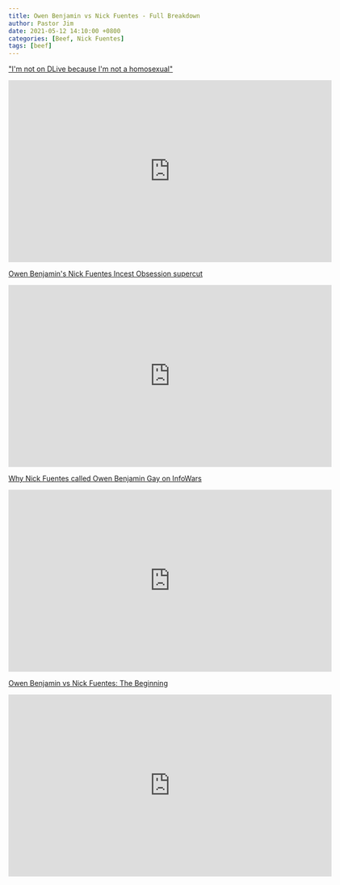 ```yaml
---
title: Owen Benjamin vs Nick Fuentes - Full Breakdown
author: Pastor Jim
date: 2021-05-12 14:10:00 +0800
categories: [Beef, Nick Fuentes]
tags: [beef]
---
```


 ["I'm not on DLive because I'm not a homosexual"](https://www.bitchute.com/video/Nsl80OtIFWqy/) 

<iframe width="640" height="360" scrolling="no" frameborder="0" style="border: none;" src="https://www.bitchute.com/embed/Nsl80OtIFWqy/"></iframe>



 [Owen Benjamin's Nick Fuentes Incest Obsession supercut](https://www.bitchute.com/video/hinjaQZaTsQS/) 
<iframe width="640" height="360" scrolling="no" frameborder="0" style="border: none;" src="https://www.bitchute.com/embed/hinjaQZaTsQS/"></iframe>



 [Why Nick Fuentes called Owen Benjamin Gay on InfoWars](https://www.bitchute.com/video/dGpBMGpE4aIu/) 
<iframe width="640" height="360" scrolling="no" frameborder="0" style="border: none;" src="https://www.bitchute.com/embed/dGpBMGpE4aIu/"></iframe>



 [Owen Benjamin vs Nick Fuentes: The Beginning](https://www.bitchute.com/video/3pWqaxCEoywP/) 
<iframe width="640" height="360" scrolling="no" frameborder="0" style="border: none;" src="https://www.bitchute.com/embed/3pWqaxCEoywP/"></iframe>


